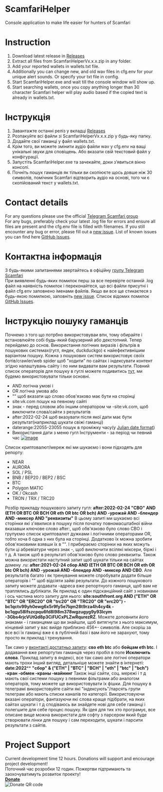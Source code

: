 

# ScamfariHelper
Сonsole application to make life easier for hunters of Scamfari

# Instruction
1. Download latest release in [Releases](https://github.com/Sanichka/ScamfariHelper/releases)
2. Extract all files from ScamfariHelperVx.x.x.zip in any folder.
3. Add your reported wallets in wallets.txt file.
4. Additionally you can change new, and old wav files in cfg.env for your unique alert sounds. Or specify your txt file in config.
5. Start ScamfariHelper.exe and wait till the console window will show up.
6. Start searching wallets, once you copy anything longer than 30 character Scamfari helper will play audio based if the copied text is already in wallets.txt.

# Інструкція

1. Завантажте останні реліз у вкладці [Releases](https://github.com/Sanichka/ScamfariHelper/releases)
2. Розпакуйте всі файли зі ScamfariHelperVx.x.x.zip у будь-яку папку.
3. Додайте свої гаманці у файл wallets.txt.
4. Крім того, ви можете змінити аудіо файли wav у cfg.env на ващі унікальні звуки для сповіщень. Або вказати свій текстовий  файл у конфігурації.
5. Запустіть ScamfariHelper.exe та зачекайте, доки з’явиться вікно консолі.
6. Почніть пошук гаманців як тільки ви скопіюєте щось довше ніж 30 символів, помічник Scamfari відтворить аудіо на основі, того чи є скопійований текст у wallets.txt.

# Contact details
For any questions please use the official [Telegram Scamfari group](https://t.me/scamfari_public)  
For any bugs, preferably check your latest .log file for errors and ensure all files are present and the cfg.env file is filled with filenames. If you still encounter any bug or error, please fill out a [new issue](https://github.com/Sanichka/ScamfariHelper/issues/new/choose). List of known issues you can find here [GitHub Issues](https://github.com/Sanichka/ScamfariHelper/issues).
# Контактна інформація
З будь-якими запитаннями звертайтесь в офіційну [групу Telegram Scamfari](https://t.me/scamfari_public)  
При виявленні будь-яких помилок перш за все перевірте останній .log файл на наявність помилок і переконайтеся, що всі файли присутні і файл cfg.env заповнено іменами файлів. Якщо ви все ще стикаєтеся з будь-якою помилкою, заповніть [new issue](https://github.com/Sanichka/ScamfariHelper/issues/new/choose). Список відомих помилок [GitHub Issues](https://github.com/Sanichka/ScamfariHelper/issues).

# Інструкцію пошуку гаманців
Почнемо з того що потрбно використовуваи впн, тому обирайте і встановлюйте собі будь-який барузерний або декстопний. Тепер перейдемо до основ. Використання логічних виразів і фільтрів в пошукових системах(гугл, яндек, duckduckgo)  є найефективнішим варіантом пошуку. Кожна з пошукових систем використовує своїх ботів/crawler/web spider щоб "ходити" по сайтах і індексувати контент згідно налаштувань сайту і по ним видавати вам результати. Повний список операторів для пошуку в гуглі можете подивитись [тут](https://ahrefs.com/blog/google-advanced-search-operators/), ми будемо використовувати тільки основні.
- AND логічна умові і
- OR логічна умова або
- "" щоб вказати що слово обов'язково має бути на сторінці
- site:vk.com пошук на певному сайті
- знак - перед словом або іншим оператором чи -site:vk.com, щоб виключити слова/сайти з результатів
- after:2022-02-24 щоб вказувати після якої дати має бути результат(наприклад шукати свіжі гаманці)
- daterange:22055-23055 пошук в проміжку часу(у [Julian date format](http://www.longpelaexpertise.com/toolsJulian.php))
- Використання дати з меню гугл Інструменти - за період чи певний час <a href="https://ibb.co/bKymv13"><img src="https://i.ibb.co/mcYTyJB/image.png" alt="image" border="0"></a>

Список криптовалют/мереж які ми шукаємо і вони підходять для репорту:
- NEAR
- AURORA
- SOL / PSL
- BNB / BEP20 / BEP2 / BSC
- BTC
- Polygon MATIC
- OK / Okcash
- TRON / TRX / TRC20

Розбір прикладу пошукового запиту гугл: **after:2022-02-24 "СВО" AND (ETH OR BTC OR BCH OR eth OR btc OR bch) AND -урожай AND -блендер AND -миксер AND "реквизиты"**
В цьому запиті ми шукаємо всі сторінки які з'явилися в пошуку після початку повномасштабної війни вказавши ключове слово after:, щоб обв'язково було слово СВО і групуємо список криптовалют дужками і логічними операторами OR, тобто хоча б одна з них була на сторінці. Додатково їх можна зробити обов'язковими взявши їх в "". І прибираємо сторінки на яких можуть бути ці абревіатури через знак -, щоб виключити всілякі міксери, біржі і т д. А також щоб в результаті обов'язково було слово реквизиты.
Також можна використати наступний запит щоб шукати тільки на сайтах домену .ru: **after:2021-02-24 сбор AND (ETH OR BTC OR BCH OR eth OR btc OR bch) AND -урожай AND -блендер AND -миксер AND СВО**. Але результатів багато і як тренування можете спробувати додати більше операторів і "" щоб відсіяти зайві результати.
До кожного пошукового запиту можете додавати -адреса вже репортнуого гаманця, щоб вам не траплялись дублікати. Як приклад є один підсканційний сайт з новинами і ось частина мого запиту для нього: **site:southfront.org AND ("ETH" OR "BTC" OR "ERC20" OR "trc20" OR "TRC20" OR "erc20") -bc1qctv99yh0ewg6x5r9fy5e7lqm28t9rza4h4cy4k -bc1qgu58lfszcpqu6fd8l98m378wgzugyg9y93lcym -3Gbs4rjcVUtQd8p3CiFUCxPLZwRqurezRZ**.
Можете доповнити його знаками - і гаманцями що ви знайшли, щоб витягнути з нього максимум, кінцевий запит у вас вийде приблизно 456+- символів. Але скоріш за все всі їх гаманці вже є в публічній базі і вам його не зарахуют, тому просто як приклад і тренування.

Так само у [вконтакті достатньо запиту](https://vk.com/search?c%5Bexclude%5D=TBUxP3Mbx5cYUCB8B3VVZEqABdum1LXiu1&c%5Bper_page%5D=40&c%5Bq%5D=%D0%B1%D0%BE%D0%B9%D1%86%D0%B0%D0%BC%20eth%20btc&c%5Bsection%5D=statuses): **сво eth btc** або **бойцам eth btc**. І додавання вже репортутих гаманців через пробіл в поле **Исключить слова**.
Приклад запиту в яндексі, все так само але логічні оператори мають трохи інший вигляд, детальніше можете знайти в інтернеті: **date:2022**** **"сбор" & ("ETH" | "BTC" | "BCH" | "eth" | "btc" | "bch") -кран -обмен -краны -майнинг**
Також інші сайти, соц. мережі і т д мають свої системи пошуку з певними фільтрами або аналогом операторів, тому можете ще використовувати їх фішки. Для пошуку в телеграмі використовуйте сайти які "індексують"/парсять групи телеграм або мають списки каналів по категорії.
Використовуючи вказані оператори, фантазуючи які слова краще підібрати, на яких сайтах шукати і т д сподіваюсь ви знайдете нові для себе гаманці і полегшите для себе процес пошуку. Як ідея для тих хто програмує, все описане вище можна використати для софту з парсером який буде створювати лінки для пошуку і сам переходити, шукати і парсити результати з сайтів.

# Project Support
Current development time 12 hours. Donations will support and encourage project development!  
Поточний час розробки 12 годин. Пожертви підтримають та заохочуватимуть розвиток проекту!  
**[Donate](https://send.monobank.ua/jar/3kQv2UwkhF)**  
![Donate QR code](https://i.imgur.com/mL5LpwZ.jpeg)